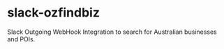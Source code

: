slack-ozfindbiz
===============

Slack Outgoing WebHook Integration to search for Australian businesses and POIs.
